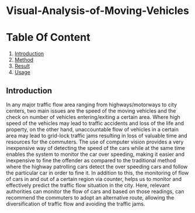 # **Visual-Analysis-of-Moving-Vehicles**


# **Table Of Content**
1. [Introduction](#my_first_title)
2. [Method](#my-second-title)
3. [Result](#my-third-title)
4. [Usage](#my-fourth-title)



## **Introduction**

In any major traffic flow area ranging from highways/motorways to city centers, two main issues are the speed of the moving vehicles and the check on number of vehicles entering/exiting a certain area. Where high speed of the vehicles may lead to traffic accidents and loss of the life and property, on the other hand, unaccountable flow of vehicles in a certain area may lead to grid-lock traffic jams resulting in loss of valuable time and resources for the commuters.
The use of computer vision provides a very inexpensive way of detecting the speed of the cars while at the same time enables the system to monitor the car over speeding, making it easier and inexpensive to fine the offender as compared to the traditional method where the highway patrolling cars detect the over speeding cars and follow the particular car in order to fine it. In addition to this, the monitoring of flow of cars in and out of a certain region via counter, helps us to monitor and effectively predict the traffic flow situation in the city.
Here, relevant authorities can monitor the flow of cars and based on those readings, can recommend the commuters to adopt an alternative route, allowing the diversification of traffic flow and avoiding the traffic jams.




